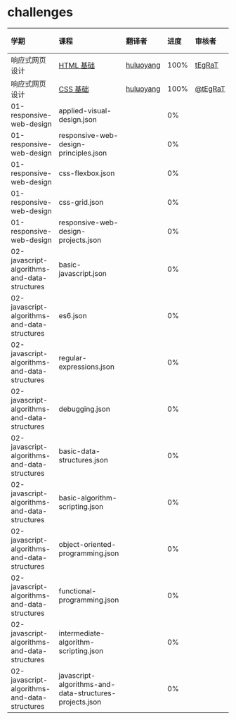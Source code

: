# challenges

| 学期            | 课程          |  翻译者        | 进度          |  审核者       | 状态 |
| :------------- | :------------- | :------------- | :------------- | :------------- | :------------- |
| 响应式网页设计| [HTML 基础](https://github.com/huluoyang/challenges/01-responsive-web-design/basic-html-and-html5.json)| [huluoyang](https://github.com/huluoyang)| 100% | [tEgRaT](https://github.com/tEgRaT) | 通过 |
| 响应式网页设计|[CSS 基础](https://github.com/huluoyang/challenges/01-responsive-web-design/basic-css.json)| [huluoyang](https://github.com/huluoyang)| 100% | [@tEgRaT](https://github.com/tEgRaT) | 通过 |
| 01-responsive-web-design|applied-visual-design.json| | 0% |  |  |
| 01-responsive-web-design|responsive-web-design-principles.json| | 0% |  |  |
| 01-responsive-web-design|css-flexbox.json| | 0% |  |  |
| 01-responsive-web-design|css-grid.json| | 0% |  |  |
| 01-responsive-web-design|responsive-web-design-projects.json| | 0% |  |  |
| 02-javascript-algorithms-and-data-structures|basic-javascript.json| | 0% |  |  |
| 02-javascript-algorithms-and-data-structures|es6.json| | 0% |  |  |
| 02-javascript-algorithms-and-data-structures|regular-expressions.json| | 0% |  |  |
| 02-javascript-algorithms-and-data-structures|debugging.json| | 0% |  |  |
| 02-javascript-algorithms-and-data-structures|basic-data-structures.json| | 0% |  |  |
| 02-javascript-algorithms-and-data-structures|basic-algorithm-scripting.json| | 0% |  |  |
| 02-javascript-algorithms-and-data-structures|object-oriented-programming.json| | 0% |  |  |
| 02-javascript-algorithms-and-data-structures|functional-programming.json| | 0% |  |  |
| 02-javascript-algorithms-and-data-structures|intermediate-algorithm-scripting.json| | 0% |  |  |
| 02-javascript-algorithms-and-data-structures|javascript-algorithms-and-data-structures-projects.json| | 0% |  |  |
